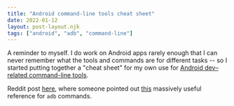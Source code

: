 ```yaml
---
title: "Android command-line tools cheat sheet"
date: 2022-01-12
layout: post-layout.njk
tags: ["android", "adb", "command-line"]
---
```


A reminder to myself. I do work on Android apps rarely enough that
I can never remember what the tools and commands are for different
tasks -- so I started putting together a "cheat sheet" for my own use
for [Android dev–related command-line tools][cheatsheet].

Reddit post [here][reddit], where someone pointed out [this][adb-sheet]
massively useful reference for `adb` commands.


[cheatsheet]: https://gist.github.com/phlummox/24b488fa8656cf925014639bab9977e5
[reddit]: https://www.reddit.com/r/androiddev/comments/s1eoit/good_cheat_sheets_for_commandline_tools/ 
[adb-sheet]: https://gist.github.com/Pulimet/5013acf2cd5b28e55036c82c91bd56d8
